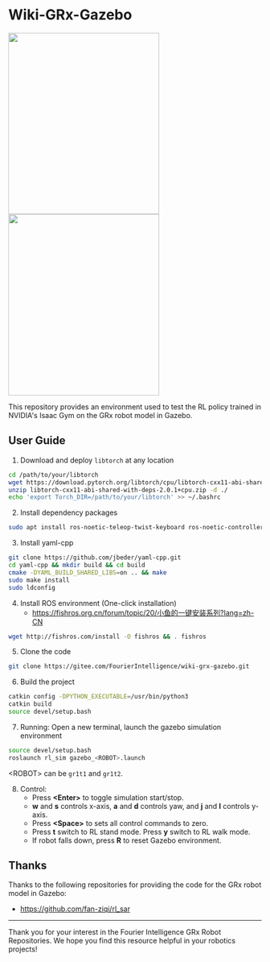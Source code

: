 # Wiki-GRx-Gazebo

<img src="./pictures/gr1t1_webots.png" width="300" height="360" />
<img src="./pictures/gr1t2_webots.png" width="300" height="360" />

This repository provides an environment used to test the RL policy trained in NVIDIA's Isaac Gym on the GRx robot model in Gazebo.

## User Guide

1. Download and deploy `libtorch` at any location

```bash
cd /path/to/your/libtorch
wget https://download.pytorch.org/libtorch/cpu/libtorch-cxx11-abi-shared-with-deps-2.0.1%2Bcpu.zip
unzip libtorch-cxx11-abi-shared-with-deps-2.0.1+cpu.zip -d ./
echo 'export Torch_DIR=/path/to/your/libtorch' >> ~/.bashrc
```

2. Install dependency packages

```bash
sudo apt install ros-noetic-teleop-twist-keyboard ros-noetic-controller-interface ros-noetic-gazebo-ros-control ros-noetic-joint-state-controller ros-noetic-effort-controllers ros-noetic-joint-trajectory-controller
```

3. Install yaml-cpp

```bash
git clone https://github.com/jbeder/yaml-cpp.git
cd yaml-cpp && mkdir build && cd build
cmake -DYAML_BUILD_SHARED_LIBS=on .. && make
sudo make install
sudo ldconfig
```

4. Install ROS environment (One-click installation)
    - https://fishros.org.cn/forum/topic/20/小鱼的一键安装系列?lang=zh-CN

```bash
wget http://fishros.com/install -O fishros && . fishros
```

5. Clone the code

```bash
git clone https://gitee.com/FourierIntelligence/wiki-grx-gazebo.git
```

6. Build the project

```bash
catkin config -DPYTHON_EXECUTABLE=/usr/bin/python3
catkin build
source devel/setup.bash
```

7. Running: Open a new terminal, launch the gazebo simulation environment

```bash
source devel/setup.bash
roslaunch rl_sim gazebo_<ROBOT>.launch
```

\<ROBOT\> can be `gr1t1` and `gr1t2`.

8. Control:
    - Press **\<Enter\>** to toggle simulation start/stop.
    - **w** and **s** controls x-axis, **a** and **d** controls yaw, and **j** and **l** controls y-axis.
    - Press **\<Space\>** to sets all control commands to zero.
    - Press **t** switch to RL stand mode. Press **y** switch to RL walk mode.
    - If robot falls down, press **R** to reset Gazebo environment.

## Thanks

Thanks to the following repositories for providing the code for the GRx robot model in Gazebo:

- https://github.com/fan-ziqi/rl_sar

---

Thank you for your interest in the Fourier Intelligence GRx Robot Repositories.
We hope you find this resource helpful in your robotics projects!
